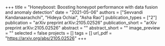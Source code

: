 +++
title = "Honeyboost: Boosting honeypot performance with data fusion and anomaly detection"
date = "2021-05-06"
authors = ["Sevvandi Kandanaarachchi", "Hideya Ochiai", "Asha Rao"]
publication_types = ["2"]
publication = "arXiv preprint arXiv:2105.02526"
publication_short = "arXiv preprint arXiv:2105.02526"
abstract = ""
abstract_short = ""
image_preview = ""
selected = false
projects = []
tags = []
url_pdf = "https://arxiv.org/abs/2105.02526"
+++
